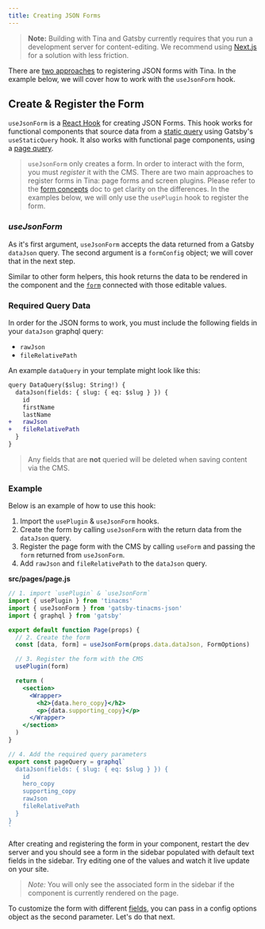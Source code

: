 ```yaml
---
title: Creating JSON Forms
---
```

> **Note:** Building with Tina and Gatsby currently requires that you run a development server for content-editing. We recommend using [Next.js](/docs/integrations/nextjs/) for a solution with less friction.

There are [two approaches](https://github.com/tinacms/tinacms/tree/master/packages/gatsby-tinacms-json) to registering JSON forms with Tina. In the example below, we will cover how to work with the `useJsonForm` hook.

## Create & Register the Form

`useJsonForm` is a [React Hook](https://reactjs.org/docs/hooks-intro.html) for creating JSON Forms. This hook works for functional components that source data from a [static query](https://www.gatsbyjs.org/docs/static-query/#how-staticquery-differs-from-page-query) using Gatsby's `useStaticQuery` hook. It also works with functional page components, using a [page query](https://www.gatsbyjs.org/docs/page-query/).

> `useJsonForm` only creates a form. In order to interact with the form, you must _register_ it with the CMS. There are two main approaches to register forms in Tina: page forms and screen plugins. Please refer to the [form concepts](/docs/plugins/forms#registering-forms) doc to get clarity on the differences. In the examples below, we will only use the `usePlugin` hook to register the form.

### _useJsonForm_

As it's first argument, `useJsonForm` accepts the data returned from a Gatsby `dataJson` query. The second argument is a `formConfig` object; we will cover that in the next step.

Similar to other form helpers, this hook returns the data to be rendered in the component and the [`form`](/docs/plugins/forms) connected with those editable values.

### Required Query Data

In order for the JSON forms to work, you must include the following fields in your `dataJson` graphql query:

- `rawJson`
- `fileRelativePath`

An example `dataQuery` in your template might look like this:

```diff
query DataQuery($slug: String!) {
  dataJson(fields: { slug: { eq: $slug } }) {
    id
    firstName
    lastName
+   rawJson
+   fileRelativePath
  }
}
```

> Any fields that are **not** queried will be deleted when saving content via the CMS.

### Example

Below is an example of how to use this hook:

1. Import the `usePlugin` & `useJsonForm` hooks.
2. Create the form by calling `useJsonForm` with the return data from the `dataJson` query.
3. Register the page form with the CMS by calling `useForm` and passing the `form` returned from `useJsonForm`.
4. Add `rawJson` and `fileRelativePath` to the `dataJson` query.

**src/pages/page.js**

```jsx
// 1. import `usePlugin` & `useJsonForm`
import { usePlugin } from 'tinacms'
import { useJsonForm } from 'gatsby-tinacms-json'
import { graphql } from 'gatsby'

export default function Page(props) {
  // 2. Create the form
  const [data, form] = useJsonForm(props.data.dataJson, FormOptions)

  // 3. Register the form with the CMS
  usePlugin(form)

  return (
    <section>
      <Wrapper>
        <h2>{data.hero_copy}</h2>
        <p>{data.supporting_copy}</p>
      </Wrapper>
    </section>
  )
}

// 4. Add the required query parameters
export const pageQuery = graphql`
  dataJson(fields: { slug: { eq: $slug } }) {
    id
    hero_copy
    supporting_copy
    rawJson
    fileRelativePath
  }
}
`
```

After creating and registering the form in your component, restart the dev server and you should see a form in the sidebar populated with default text fields in the sidebar. Try editing one of the values and watch it live update on your site.

> _Note:_ You will only see the associated form in the sidebar if the component is currently rendered on the page.

To customize the form with different [fields](/docs/plugins/fields), you can pass in a config options object as the second parameter. Let's do that next.
